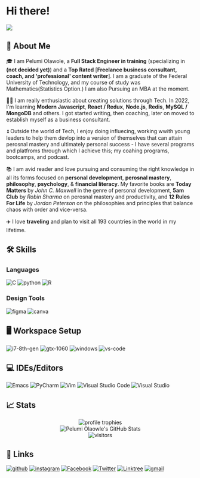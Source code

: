 # Hi there! 

<img src="https://media.giphy.com/media/oydIov5VxxXcG0mu1P/giphy.gif">

## 🚀 About Me

🎓 I am Pelumi Olawole, a **Full Stack Engineer in training** (specializing in **(not decided yet)**) and a **Top Rated** [**Freelance business consultant, coach, and 'professional' content writer**]. I am a graduate of the Federal University of Technology, and my course of study was Mathematics(Statistics Option.) I am also Pursuing an MBA at the moment.

👨‍💻 I am really enthusiastic about creating solutions through Tech. In 2022, I'm learning **Modern Javascript**, **React / Redux**, **Node.js**, **Redis**, **MySQL / MongoDB** and others. I got started writing, then coaching, later on moved to establish myself as a business consultant. 

⏫ Outside the world of Tech, I enjoy doing influecing, working wwith young leaders to help them devlop into a version of themselves that can attain perosnal mastery and ultimately personal success - I have several programs and platfroms through which I achieve this; my coahing programs, bootcamps, and podcast. 

📚 I am avid reader and love pursuing and consuming the right knowledge in all its forms focused on **personal development**, **perosnal mastery**, **philosophy**, **psychology**, & **financial literacy**. My favorite books are **Today Matters** by _John C. Maxwell_ in the genre of personal development, **5am Club** by _Robin Sharma_ on perosnal mastery and productivity, and **12 Rules For Life** by _Jordan Peterson_ on the philosophies and principles that balance chaos with order and vice-versa.

✈️ I love **traveling** and plan to visit all 193 countries in the world in my lifetime. 


## 🛠️ Skills

### Languages

![C](https://img.shields.io/badge/c-%2300599C.svg?style=for-the-badge&logo=c&logoColor=white)
![python](https://img.shields.io/badge/Python-3776AB?style=for-the-badge&logo=python&logoColor=white)
![R](https://img.shields.io/badge/r-%23276DC3.svg?style=for-the-badge&logo=r&logoColor=white)


### Design Tools

![figma](https://img.shields.io/badge/figma-000000?style=for-the-badge&logo=figma&logoColor=white)
![canva](https://img.shields.io/badge/canva-00C4CC?style=for-the-badge&logo=canva&logoColor=white)

## 🖥️ Workspace Setup

![i7-8th-gen](https://img.shields.io/badge/Intel-Core_i7_8th-0071C5?style=for-the-badge&logo=intel&logoColor=white)
![gtx-1060](https://img.shields.io/badge/NVIDIA-GTX_1060-76B900?style=for-the-badge&logo=nvidia&logoColor=white)
![windows](https://img.shields.io/badge/Windows_10-0078D6?style=for-the-badge&logo=windows&logoColor=white)
![vs-code](https://img.shields.io/badge/VS_Code-007ACC?style=for-the-badge&logo=Visual-Studio-Code&logoColor=white)

## 💻 IDEs/Editors
![Emacs](https://img.shields.io/badge/Emacs-%237F5AB6.svg?&style=for-the-badge&logo=gnu-emacs&logoColor=white)
![PyCharm](https://img.shields.io/badge/pycharm-143?style=for-the-badge&logo=pycharm&logoColor=black&color=black&labelColor=green)
![Vim](https://img.shields.io/badge/VIM-%2311AB00.svg?style=for-the-badge&logo=vim&logoColor=white)
![Visual Studio Code](https://img.shields.io/badge/Visual%20Studio%20Code-0078d7.svg?style=for-the-badge&logo=visual-studio-code&logoColor=white)
![Visual Studio](https://img.shields.io/badge/Visual%20Studio-5C2D91.svg?style=for-the-badge&logo=visual-studio&logoColor=white)




## 📈 Stats

<div align="center">
    <img src="https://github-profile-trophy.vercel.app/?username=pelumiolawole&row=1&column=6&margin-h=8&theme=darkhub&count_private=true&margin-w=15&no-frame=true" alt="profile trophies" />
    <br />
    <img src="https://github-readme-stats.vercel.app/api?username=pelumiolawole&show_icons=true&hide_border=true" alt="Pelumi Olaowle's GitHub Stats">
    <br />
    <img src="https://visitor-badge.laobi.icu/badge?page_id=pelumiolawole.pelumiolawole" alt="visitors">
</div>

## 🔗 Links

[![github](https://img.shields.io/badge/GitHub-000000?style=for-the-badge&logo=GitHub&logoColor=white)](https://github.com/pelumiolawole)
[![instagram](https://img.shields.io/badge/Instagram-E4405F?style=for-the-badge&logo=instagram&logoColor=white)](https://www.instagram.com/pelumiolawole/)
[![Facebook](https://img.shields.io/badge/Facebook-%231877F2.svg?style=for-the-badge&logo=Facebook&logoColor=white)](https://www.facebook.com/peluolawole/)
[![Twitter](https://img.shields.io/badge/Twitter-%231DA1F2.svg?style=for-the-badge&logo=Twitter&logoColor=white)](https://www.twitter.com/peluolawole/)
[![Linktree](https://img.shields.io/badge/linktree-1de9b6?style=for-the-badge&logo=linktree&logoColor=white)](https://www.linktr.ee/peluolawole/)
[![gmail](https://img.shields.io/badge/Gmail-D14836?style=for-the-badge&logo=Gmail&logoColor=white)](mailto:https://github.com/pelumiolawole)
